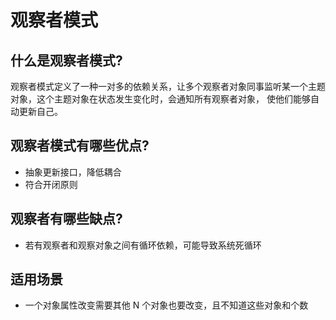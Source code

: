 # 观察者模式

## 什么是观察者模式?
观察者模式定义了一种一对多的依赖关系，让多个观察者对象同事监听某一个主题对象，这个主题对象在状态发生变化时，会通知所有观察者对象， 使他们能够自动更新自己。

## 观察者模式有哪些优点?

* 抽象更新接口，降低耦合
* 符合开闭原则

## 观察者有哪些缺点?
* 若有观察者和观察对象之间有循环依赖，可能导致系统死循环


## 适用场景
* 一个对象属性改变需要其他 N 个对象也要改变，且不知道这些对象和个数


